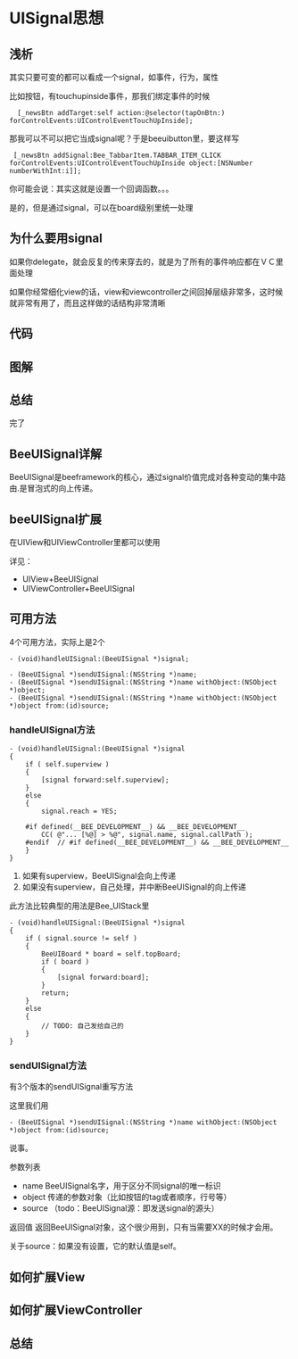 # UISignal思想

## 浅析

其实只要可变的都可以看成一个signal，如事件，行为，属性
 
比如按钮，有touchupinside事件，那我们绑定事件的时候

```
  [_newsBtn addTarget:self action:@selector(tapOnBtn:) forControlEvents:UIControlEventTouchUpInside];
```

那我可以不可以把它当成signal呢？于是beeuibutton里，要这样写

```
 [_newsBtn addSignal:Bee_TabbarItem.TABBAR_ITEM_CLICK forControlEvents:UIControlEventTouchUpInside object:[NSNumber numberWithInt:i]];
```

你可能会说：其实这就是设置一个回调函数。。。


是的，但是通过signal，可以在board级别里统一处理

## 为什么要用signal

如果你delegate，就会反复的传来穿去的，就是为了所有的事件响应都在ＶＣ里面处理

如果你经常细化view的话，view和viewcontroller之间回掉层级非常多，这时候就非常有用了，而且这样做的话结构非常清晰


## 代码


## 图解


## 总结

完了
     
## BeeUISignal详解

BeeUISignal是beeframework的核心，通过signal价值完成对各种变动的集中路由.是冒泡式的向上传递。


## beeUISignal扩展

在UIView和UIViewController里都可以使用

详见：

- UIView+BeeUISignal
- UIViewController+BeeUISignal



## 可用方法

4个可用方法，实际上是2个

	- (void)handleUISignal:(BeeUISignal *)signal;

	- (BeeUISignal *)sendUISignal:(NSString *)name;
	- (BeeUISignal *)sendUISignal:(NSString *)name withObject:(NSObject *)object;
	- (BeeUISignal *)sendUISignal:(NSString *)name withObject:(NSObject *)object from:(id)source;


### handleUISignal方法
	
	- (void)handleUISignal:(BeeUISignal *)signal
	{
		if ( self.superview )
		{
			[signal forward:self.superview];
		}
		else
		{
			signal.reach = YES;
	
		#if defined(__BEE_DEVELOPMENT__) && __BEE_DEVELOPMENT__
			CC( @"... [%@] > %@", signal.name, signal.callPath );
		#endif	// #if defined(__BEE_DEVELOPMENT__) && __BEE_DEVELOPMENT__
		}
	}
	
	
1. 如果有superview，BeeUISignal会向上传递
1. 如果没有superview，自己处理，并中断BeeUISignal的向上传递


此方法比较典型的用法是Bee_UIStack里

	- (void)handleUISignal:(BeeUISignal *)signal
	{
		if ( signal.source != self )
		{
			BeeUIBoard * board = self.topBoard;
			if ( board )
			{
				[signal forward:board];
			}
			return;
		}	
		else
		{
			// TODO: 自己发给自己的
		}
	}


### sendUISignal方法

有3个版本的sendUISignal重写方法

这里我们用

	- (BeeUISignal *)sendUISignal:(NSString *)name withObject:(NSObject *)object from:(id)source;
	
说事。


参数列表

- name    	BeeUISignal名字，用于区分不同signal的唯一标识
- object    传递的参数对象（比如按钮的tag或者顺序，行号等）
- source    （todo：BeeUISignal源：即发送signal的源头）

返回值
返回BeeUISignal对象，这个很少用到，只有当需要XX的时候才会用。

关于source：如果没有设置，它的默认值是self。


## 如何扩展View


## 如何扩展ViewController


## 总结
